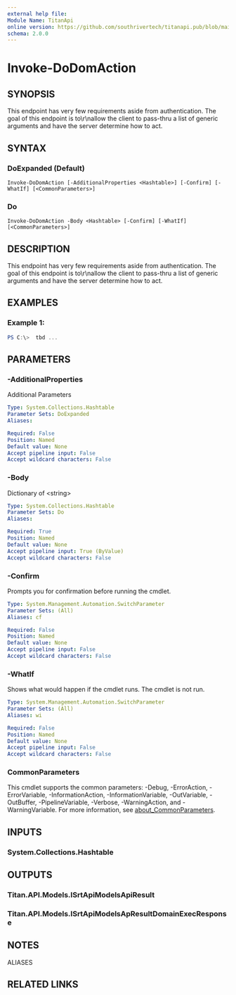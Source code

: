 ```yaml
---
external help file:
Module Name: TitanApi
online version: https://github.com/southrivertech/titanapi.pub/blob/main/sdk/powershell/readme.md
schema: 2.0.0
---
```


# Invoke-DoDomAction

## SYNOPSIS
This endpoint has very few requirements aside from authentication.
The goal of this endpoint is to\r\nallow the client to pass-thru a list of generic arguments and have the server determine how to act.

## SYNTAX

### DoExpanded (Default)
```
Invoke-DoDomAction [-AdditionalProperties <Hashtable>] [-Confirm] [-WhatIf] [<CommonParameters>]
```

### Do
```
Invoke-DoDomAction -Body <Hashtable> [-Confirm] [-WhatIf] [<CommonParameters>]
```

## DESCRIPTION
This endpoint has very few requirements aside from authentication.
The goal of this endpoint is to\r\nallow the client to pass-thru a list of generic arguments and have the server determine how to act.

## EXAMPLES

### Example 1:
```powershell
PS C:\>  tbd ...


```



## PARAMETERS

### -AdditionalProperties
Additional Parameters

```yaml
Type: System.Collections.Hashtable
Parameter Sets: DoExpanded
Aliases:

Required: False
Position: Named
Default value: None
Accept pipeline input: False
Accept wildcard characters: False
```

### -Body
Dictionary of \<string\>

```yaml
Type: System.Collections.Hashtable
Parameter Sets: Do
Aliases:

Required: True
Position: Named
Default value: None
Accept pipeline input: True (ByValue)
Accept wildcard characters: False
```

### -Confirm
Prompts you for confirmation before running the cmdlet.

```yaml
Type: System.Management.Automation.SwitchParameter
Parameter Sets: (All)
Aliases: cf

Required: False
Position: Named
Default value: None
Accept pipeline input: False
Accept wildcard characters: False
```

### -WhatIf
Shows what would happen if the cmdlet runs.
The cmdlet is not run.

```yaml
Type: System.Management.Automation.SwitchParameter
Parameter Sets: (All)
Aliases: wi

Required: False
Position: Named
Default value: None
Accept pipeline input: False
Accept wildcard characters: False
```

### CommonParameters
This cmdlet supports the common parameters: -Debug, -ErrorAction, -ErrorVariable, -InformationAction, -InformationVariable, -OutVariable, -OutBuffer, -PipelineVariable, -Verbose, -WarningAction, and -WarningVariable. For more information, see [about_CommonParameters](http://go.microsoft.com/fwlink/?LinkID=113216).

## INPUTS

### System.Collections.Hashtable

## OUTPUTS

### Titan.API.Models.ISrtApiModelsApiResult

### Titan.API.Models.ISrtApiModelsApResultDomainExecResponse

## NOTES

ALIASES

## RELATED LINKS


